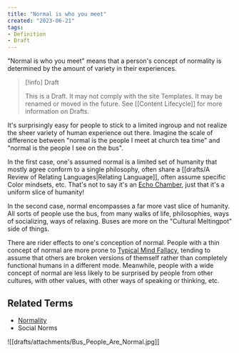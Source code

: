 ```yaml
---
title: "Normal is who you meet"
created: "2023-06-21"
tags:
- Definition
- Draft
---
```


"Normal is who you meet" means that a person's concept of normality is determined by the amount of variety in their experiences.

> [!info] Draft
>
> This is a Draft. It may not comply with the site Templates. It may be renamed or moved in the future. See [[Content Lifecycle]] for more information on Drafts.

It's surprisingly easy for people to stick to a limited ingroup and not realize the sheer variety of human experience out there. Imagine the scale of difference between "normal is the people I meet at church tea time" and "normal is the people I see on the bus".

In the first case, one's assumed normal is a limited set of humanity that mostly agree conform to a single philosophy, often share a [[drafts/A Review of Relating Languages|Relating Language]], often assume specific Color mindsets, etc. That's not to say it's an [Echo Chamber](https://en.wikipedia.org/wiki/Echo_chamber_(media)), just that it's a uniform slice of humanity!

In the second case, normal encompasses a far more vast slice of humanity. All sorts of people use the bus, from many walks of life, philosophies, ways of socializing, ways of relaxing. Buses are more on the "Cultural Meltingpot" side of things.

There are rider effects to one's conception of normal. People with a thin concept of normal are more prone to [Typical Mind Fallacy](https://www.lesswrong.com/tag/typical-mind-fallacy), tending to assume that others are broken versions of themself rather than completely functional humans in a different mode. Meanwhile, people with a wide concept of normal are less likely to be surprised by people from other cultures, with other values, with other ways of speaking or thinking, etc.

## Related Terms

- [Normality](https://en.wikipedia.org/wiki/Normality_(behavior))
- Social Norms

![[drafts/attachments/Bus_People_Are_Normal.jpg]]
